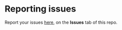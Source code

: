 # Reporting issues

Report your issues [here](https://github.com/tiberloop/squidchat-issues/issues), on the **Issues** tab of this repo.
